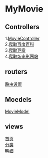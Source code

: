 # MyMovie
## Controllers
1.[MovieController](https://github.com/guoxf/MyMovie/blob/controllers/MovieController.go)<br>
2.[爬取百度百科](https://github.com/guoxf/MyMovie/blob/controllers/BidubaikeController.go)<br>
3.[爬取豆瓣](https://github.com/guoxf/MyMovie/blob/controllers/DoubanController.go)<br>
4.[爬取炫电影网站](https://github.com/guoxf/MyMovie/blob/controllers/XuandyController.go)<br>
## routers
[路由设置](https://github.com/guoxf/MyMovie/blob/routers/router.go)
## Moedels
[MovieModel](https://github.com/guoxf/MyMovie/blob/moedels/MovieModel.go)
## views
[首页](https://github.com/guoxf/MyMovie/blob/views/index.html)<br>
[分类](https://github.com/guoxf/MyMovie/blob/views/movie/category.html)<br>
[明细](https://github.com/guoxf/MyMovie/blob/views/movie/movieDetail.html)<br>
